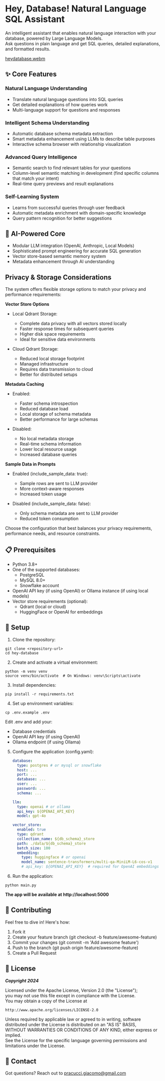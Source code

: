 # Hey, Database! Natural Language SQL Assistant

An intelligent assistant that enables natural language interaction with your database, powered by Large Language Models.  
Ask questions in plain language and get SQL queries, detailed explanations, and formatted results.

[heydatabase.webm](https://github.com/user-attachments/assets/0bf67ffd-fd4b-4d39-8ef6-be8381e95738)

## ✨ Core Features

### Natural Language Understanding

- Translate natural language questions into SQL queries
- Get detailed explanations of how queries work
- Multi-language support for questions and responses

### Intelligent Schema Understanding

- Automatic database schema metadata extraction
- Smart metadata enhancement using LLMs to describe table purposes
- Interactive schema browser with relationship visualization

### Advanced Query Intelligence

- Semantic search to find relevant tables for your questions
- Column-level semantic matching in development (find specific columns that match your intent)
- Real-time query previews and result explanations

### Self-Learning System

- Learns from successful queries through user feedback
- Automatic metadata enrichment with domain-specific knowledge
- Query pattern recognition for better suggestions

## 🚀 AI-Powered Core

- Modular LLM integration (OpenAI, Anthropic, Local Models)
- Sophisticated prompt engineering for accurate SQL generation
- Vector store-based semantic memory system
- Metadata enhancement through AI understanding

## Privacy & Storage Considerations

The system offers flexible storage options to match your privacy and performance requirements:

**Vector Store Options**

- Local Qdrant Storage:

  - Complete data privacy with all vectors stored locally
  - Faster response times for subsequent queries
  - Higher disk space requirements
  - Ideal for sensitive data environments

- Cloud Qdrant Storage:
  - Reduced local storage footprint
  - Managed infrastructure
  - Requires data transmission to cloud
  - Better for distributed setups

**Metadata Caching**

- Enabled:

  - Faster schema introspection
  - Reduced database load
  - Local storage of schema metadata
  - Better performance for large schemas

- Disabled:
  - No local metadata storage
  - Real-time schema information
  - Lower local resource usage
  - Increased database queries

**Sample Data in Prompts**

- Enabled (include_sample_data: true):

  - Sample rows are sent to LLM provider
  - More context-aware responses
  - Increased token usage

- Disabled (include_sample_data: false):
  - Only schema metadata are sent to LLM provider
  - Reduced token consumption

Choose the configuration that best balances your privacy requirements, performance needs, and resource constraints.

## 📋 Prerequisites

- Python 3.8+
- One of the supported databases:
  - PostgreSQL
  - MySQL 8.0+
  - Snowflake account
- OpenAI API key (if using OpenAI) or Ollama instance (if using local models)
- Vector store requirements (optional):
  - Qdrant (local or cloud)
  - HuggingFace or OpenAI for embeddings

## 🔧 Setup

1. Clone the repository:

```
git clone <repository-url>
cd hey-database
```

2. Create and activate a virtual environment:

```
python -m venv venv
source venv/bin/activate  # On Windows: venv\Scripts\activate
```

3. Install dependencies:

```
pip install -r requirements.txt
```

4. Set up environment variables:

```
cp .env.example .env
```

Edit .env and add your:

- Database credentials
- OpenAI API key (if using OpenAI)
- Ollama endpoint (if using Ollama)

5. Configure the application (config.yaml):

   ```yaml
   database:
     type: postgres # or mysql or snowflake
     host: ...
     port: ...
     database: ...
     user: ...
     password: ...
     schema: ...

   llm:
     type: openai # or ollama
     api_key: ${OPENAI_API_KEY}
     model: gpt-4o

   vector_store:
     enabled: true
     type: qdrant
     collection_name: ${db_schema}_store
     path: ./data/${db_schema}_store
     batch_size: 100
     embedding:
       type: huggingface # or openai
       model_name: sentence-transformers/multi-qa-MiniLM-L6-cos-v1
       # api_key: ${OPENAI_API_KEY}  # required for OpenAI embeddings
   ```

6. Run the application:

```
python main.py
```

**The app will be available at http://localhost:5000**

## 🤝 Contributing

Feel free to dive in! Here's how:

1. Fork it
2. Create your feature branch (git checkout -b feature/awesome-feature)
3. Commit your changes (git commit -m 'Add awesome feature')
4. Push to the branch (git push origin feature/awesome-feature)
5. Create a Pull Request

## 📝 License

**_Copyright 2024_**

Licensed under the Apache License, Version 2.0 (the "License");  
you may not use this file except in compliance with the License.  
You may obtain a copy of the License at

```
http://www.apache.org/licenses/LICENSE-2.0
```

Unless required by applicable law or agreed to in writing, software  
distributed under the License is distributed on an "AS IS" BASIS,  
WITHOUT WARRANTIES OR CONDITIONS OF ANY KIND, either express or implied.  
See the License for the specific language governing permissions and  
limitations under the License.

## 📧 Contact

Got questions? Reach out to pracucci.giacomo@gmail.com
